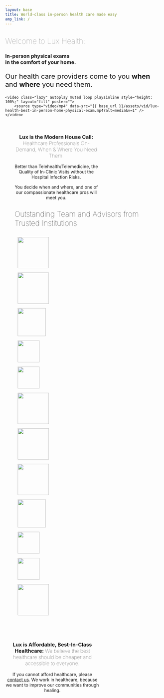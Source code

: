 ```yaml
---
layout: base
title: World-class in-person health care made easy
amp_link: /
---
```

<div class="video-container">
    <div class="overlap-top-container">
        <h1  style="color: rgba(0,0,0,0.5); font-size: 24px; font-weight: 100;">Welcome to Lux Health:</h1>
        <h3>In-person physical exams<br /> in the comfort <wbr />of your home.</h3>
        <p style="font-size: 22px;">Our health care providers come to you <strong>when</strong> and <strong>where</strong> you need them.</p>
        <!-- <div style="display: inline-block; margin: 20px auto 10px auto;">
            <a href="{{ base_url }}/contact"><img width="170px" src="{{ relative_url }}assets/img/Download_on_the_App_Store_Badge_US-UK_RGB_wht_092917.svg" alt="Download the Patient App" /></a>
        </div>
        <div style="display: inline-block; margin: 10px auto 10px auto;">
            <a href="tel:16503002348"><img width="170px" src="{{ relative_url }}assets/img/Call-to-Schedule-650.300.2348.svg" alt="Call Lux Health at 650 300 2348." /></a>
        </div> -->
    </div>

    <video class="lazy" autoplay muted loop playsinline style="height: 100%;" layout="fill" poster="">
        <source type="video/mp4" data-src="{{ base_url }}/assets/vid/lux-health-best-in-person-home-physical-exam.mp4?alt=media&v=1" />
    </video>
</div>

<section class="section-container-1600">
    <figure class="lux-health-happy-child"></figure>
    <div style="display: inline-block; min-width: 300px; width: 60%; margin: 0 auto; text-align: center; vertical-align: top; box-sizing: border-box; padding-left: 5%;">
        <h3 style="margin-top: 40px;">Lux is the Modern House Call: <span style="font-weight: 100;">Healthcare Professionals On-Demand, When & Where You Need Them.</span></h3>
        <div class="subheader">Better than Telehealth/Telemedicine, the Quality of In-Clinic Visits without the Hospital Infection Risks.</div>
        <div class="subheader" style="margin-top: 15px;">You decide when and where, and one of our compassionate healthcare pros will meet you.</div>
    </div>
</section>

<section class="slideshow-container" style="">
    <h3 style="font-size: 24; font-weight: 100; margin: 30px;">Outstanding Team and Advisors from Trusted Institutions</h3>
    <div class="slideshow">
        <div class="slide-track">
            <figure class="slide">
                <img height="100" width="auto" src="{{ relative_url }}assets/img/logos/dartmouth-white-logo.png" />
            </figure>
            <figure class="slide">
                <img height="100" width="auto" src="{{ relative_url }}assets/img/logos/nyu-langone-health-white-logo.png" />
            </figure>
            <figure class="slide">
                <img height="90" width="auto" src="{{ relative_url }}assets/img/logos/stanford-health-care-white-logo.png" />
            </figure>
            <figure class="slide">
                <img height="70" width="auto" src="{{ relative_url }}assets/img/logos/harvard-white-logo.png" />
            </figure>
            <figure class="slide">
                <img height="70" width="auto" src="{{ relative_url }}assets/img/logos/usc-white-logo.png" />
            </figure>
            <figure class="slide">
                <img height="100" width="auto" src="{{ relative_url }}assets/img/logos/case-western-white-logo.png" width="250px" height="auto" />
            </figure>
            <figure class="slide">
                <img height="100" width="auto" src="{{ relative_url }}assets/img/logos/dartmouth-white-logo.png" />
            </figure>
            <figure class="slide">
                <img height="100" width="auto" src="{{ relative_url }}assets/img/logos/nyu-langone-health-white-logo.png" />
            </figure>
            <figure class="slide">
                <img height="90" width="auto" src="{{ relative_url }}assets/img/logos/stanford-health-care-white-logo.png" />
            </figure>
            <figure class="slide">
                <img height="70" width="auto" src="{{ relative_url }}assets/img/logos/harvard-white-logo.png" />
            </figure>
            <figure class="slide">
                <img height="70" width="auto" src="{{ relative_url }}assets/img/logos/usc-white-logo.png" />
            </figure>
            <figure class="slide">
                <img height="100" width="auto" src="{{ relative_url }}assets/img/logos/case-western-white-logo.png" width="250px" height="auto" />
            </figure>
        </div>
    </div>
</section>

<section class="section-container-1600">
    <div style="display: inline-block; min-width: 300px; width: 60%; margin: 0 auto 40px 0; text-align: center; vertical-align: top; box-sizing: border-box; ">
        <h3 style="margin-top: 70px;">Lux is Affordable, Best-In-Class Healthcare: <span style="font-weight: 100;">We believe the best healthcare should be cheaper and accessible to everyone.</span></h3>
        <div class="subheader">If you cannot afford healthcare, please <a href="/contact">contact us</a>.  We work in healthcare, because we want to improve our communities through healing.</div>
    </div>
    <figure class="lux-health-cares"></figure>
</section>